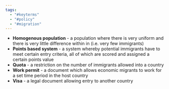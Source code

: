 ```yaml
---
tags:
  - "#keyterms"
  - "#policy"
  - "#migration"
---
```

- **Homogenous population** - a population where there is very uniform and there is very little difference within in (i.e. very few immigrants)
- **Points based system** - a system whereby potential immigrants have to meet certain entry criteria, all of which are scored and assigned a certain points value
- **Quota** - a restriction on the number of immigrants allowed into a country
- **Work permit** - a document which allows economic migrants to work for a set time period in the host country 
- **Visa** - a legal document allowing entry to another country